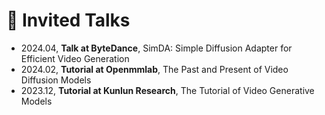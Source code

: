 # 💬 Invited Talks

- 2024.04, **Talk at ByteDance**, SimDA: Simple Diffusion Adapter for Efficient Video Generation 
- 2024.02, **Tutorial at Openmmlab**, The Past and Present of Video Diffusion Models 
- 2023.12, **Tutorial at Kunlun Research**, The Tutorial of Video Generative Models


